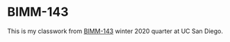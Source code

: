 # BIMM-143

This is my classwork from [BIMM-143](https://bioboot.github.io/bimm143_W20/lectures/#11) winter 2020 quarter at UC San Diego.
 

